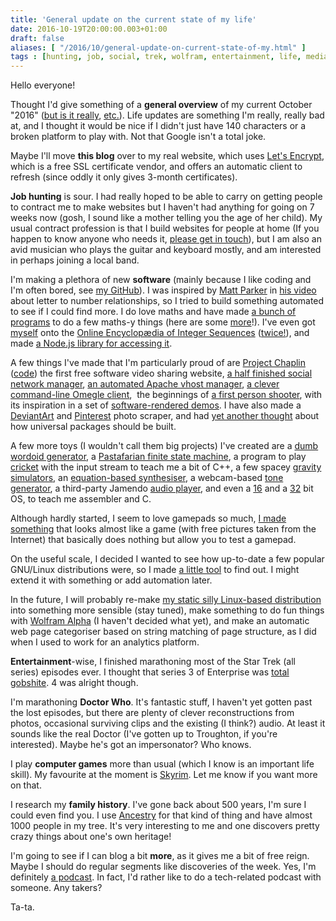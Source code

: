 ```yaml
---
title: 'General update on the current state of my life'
date: 2016-10-19T20:00:00.003+01:00
draft: false
aliases: [ "/2016/10/general-update-on-current-state-of-my.html" ]
tags : [hunting, job, social, trek, wolfram, entertainment, life, media, transgender, games, star, podcast, skyrim, linux, gnu, software, doctor, who, blog, maths]
---
```


Hello everyone!  
  
Thought I'd give something of a **general overview** of my current October "2016" ([but is it really](https://en.wikipedia.org/wiki/Phantom_time_hypothesis), [etc.](https://en.wikipedia.org/wiki/X-Day_(Church_of_the_SubGenius))). Life updates are something I'm really, really bad at, and I thought it would be nice if I didn't just have 140 characters or a broken platform to play with. Not that Google isn't a total joke.  
  
  
Maybe I'll move **this blog** over to my real website, which uses [Let's Encrypt](https://letsencrypt.org/), which is a free SSL certificate vendor, and offers an automatic client to refresh (since oddly it only gives 3-month certificates).  
  
  
**Job hunting** is sour. I had really hoped to be able to carry on getting people to contract me to make websites but I haven't had anything for going on 7 weeks now (gosh, I sound like a mother telling you the age of her child). My usual contract profession is that I build websites for people at home (If you happen to know anyone who needs it, [please get in touch](mailto:fromblog@kathiedart.uk)), but I am also an avid musician who plays the guitar and keyboard mostly, and am interested in perhaps joining a local band.  
  
  
I'm making a plethora of new **software** (mainly because I like coding and I'm often bored, see [my GitHub](https://github.com/kathiedart/)). I was inspired by [Matt Parker](https://youtube.com/standupmaths) in [his video](https://www.youtube.com/watch?v=LYKn0yUTIU4) about letter to number relationships, so I tried to build something automated to see if I could find more. I do love maths and have made [a bunch of programs](https://github.com/kathiedart/projects/tree/master/js/maths) to do a few maths-y things (here are some [more](https://github.com/kathiedart/heartish)!). I've even got [myself](https://oeis.org/A275124) onto the [Online Encyclopædia of Integer Sequences](https://oeis.org/) ([twice!](https://oeis.org/A275167)), and made [a Node.js library for accessing it](https://github.com/kathiedart/oeis).  
  
A few things I've made that I'm particularly proud of are [Project Chaplin](https://projectchaplin.com/) ([code](https://github.com/kathiedart/projectchaplin)) the first free software video sharing website, [a half finished social network manager](https://github.com/kathiedart/pcomm), [an automated Apache vhost manager](https://github.com/kathiedart/autopache), [a clever command-line Omegle client](https://github.com/kathiedart/omegcli),  the beginnings of [a first person shooter](https://github.com/kathiedart/vinski2), with its inspiration in a set of [software-rendered demos](https://github.com/kathiedart/fps). I have also made a [DeviantArt](https://github.com/kathiedart/scrapeda) and [Pinterest](https://github.com/kathiedart/scrapepins) photo scraper, and had [yet another thought](https://github.com/kathiedart/software-application-standard) about how universal packages should be built.  
  
A few more toys (I wouldn't call them big projects) I've created are a [dumb wordoid generator](https://github.com/kathiedart/anglo), a [Pastafarian finite state machine](https://github.com/kathiedart/fsm), a program to play [cricket](https://github.com/kathiedart/cricket) with the input stream to teach me a bit of C++, a few spacey [gravity simulators](https://github.com/kathiedart/gravity), an [equation-based synthesiser](https://github.com/kathiedart/equationsounds), a webcam-based [tone generator](https://github.com/kathiedart/movesic), a third-party Jamendo [audio player](https://github.com/kathiedart/jammin), and even a [16](https://github.com/kathiedart/danos) and a [32](https://github.com/kathiedart/danos32) bit OS, to teach me assembler and C.  
  
Although hardly started, I seem to love gamepads so much, [I made something](https://github.com/kathiedart/bev) that looks almost like a game (with free pictures taken from the Internet) that basically does nothing but allow you to test a gamepad.  
  
On the useful scale, I decided I wanted to see how up-to-date a few popular GNU/Linux distributions were, so I made [a little tool](https://github.com/kathiedart/update-checker) to find out. I might extend it with something or add automation later.  
  
In the future, I will probably re-make [my static silly Linux-based distribution](https://github.com/kathiedart/gwallgofrwydd) into something more sensible (stay tuned), make something to do fun things with [Wolfram Alpha](https://www.wolframalpha.com/) (I haven't decided what yet), and make an automatic web page categoriser based on string matching of page structure, as I did when I used to work for an analytics platform.  
  
  
**Entertainment**\-wise, I finished marathoning most of the Star Trek (all series) episodes ever. I thought that series 3 of Enterprise was [total gobshite](https://www.youtube.com/watch?v=9R89oERKCaU). 4 was alright though.  
  
I'm marathoning **Doctor Who**. It's fantastic stuff, I haven't yet gotten past the lost episodes, but there are plenty of clever reconstructions from photos, occasional surviving clips and the existing (I think?) audio. At least it sounds like the real Doctor (I've gotten up to Troughton, if you're interested). Maybe he's got an impersonator? Who knows.  
  
  
I play **computer games** more than usual (which I know is an important life skill). My favourite at the moment is [Skyrim](https://elderscrolls.bethesda.net/skyrim). Let me know if you want more on that.  
  
I research my **family history**. I've gone back about 500 years, I'm sure I could even find you. I use [Ancestry](http://www.ancestry.co.uk/) for that kind of thing and have almost 1000 people in my tree. It's very interesting to me and one discovers pretty crazy things about one's own heritage!  
  
  
I'm going to see if I can blog a bit **more**, as it gives me a bit of free reign. Maybe I should do regular segments like discoveries of the week. Yes, I'm definitely [a podcast](https://www.linuxvoice.com/category/podcasts/). In fact, I'd rather like to do a tech-related podcast with someone. Any takers?  
  
Ta-ta.